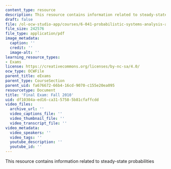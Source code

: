 ```yaml
---
content_type: resource
description: This resource contains information related to steady-state probabilities
draft: false
file: /ol-ocw-studio-app/courses/6-041-probabilistic-systems-analysis-and-applied-probability-fall-2010/df10304aed16ca3157585b81cfaffcdd_MIT6_041F10_final.pdf
file_size: 242576
file_type: application/pdf
image_metadata:
  caption: ''
  credit: ''
  image-alt: ''
learning_resource_types:
- Exams
license: https://creativecommons.org/licenses/by-nc-sa/4.0/
ocw_type: OCWFile
parent_title: eExams
parent_type: CourseSection
parent_uid: fa676672-66b4-16cd-9070-c155e20ea095
resourcetype: Document
title: 'Final Exam: Fall 2010'
uid: df10304a-ed16-ca31-5758-5b81cfaffcdd
video_files:
  archive_url: ''
  video_captions_file: ''
  video_thumbnail_file: ''
  video_transcript_file: ''
video_metadata:
  video_speakers: ''
  video_tags: ''
  youtube_description: ''
  youtube_id: ''
---
```

This resource contains information related to steady-state probabilities